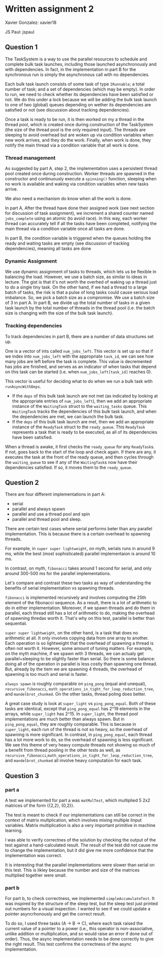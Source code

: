 # Written assignment 2

Xavier Gonzalez: xavier18

JS Paul: jspaul

## Question 1

The TaskSystem is a way to use the parallel resources to schedule and complete bulk task launches, including those launched asynchronously and with dependencies. In fact, in the implementation in part B for the synchronous run is simply the asynchronous call with no dependencies. 

Each bulk task launch consists of some task of type `IRunnable`; a total number of task; and a set of dependencies (which may be empty). In order to run, we need to check whether its dependencies have been satisfied or not. We do this under a lock because we will be adding the bulk task launch to one of two (global) queues depending on wether its dependencies are satisfied or not (see discussion about tracking dependencies). 

Once a task is ready to be run, it is then worked on my a thread in the thread pool, which is created once during construction of the TaskSystem (the size of the thread pool is the only required input). 
The threads are sleeping to avoid overhead but are woken up via condition variables when new work arrives, and they do the work. Finally, when work is done, they notify the main thread via a condition variable that all work is done.


### Thread management

As suggested by part A, step 2, the implementation uses a persistent thread pool created once during construction. Worker threads are spawned in the constructor and continuously execute a `spinning()` function, sleeping when no work is available and waking via condition variables when new tasks arrive. 

We also need a mechanism do know when all the work is done. 

In part A, After the thread have done their assigned work (see next section for discussion of task assignment), we increment a shared counter named `jobs_complete` using an atomic (to avoid race). In this way, each worker thread can accurately tell if all the tasks have been completed, notifying the main thread via a condition variable once all tasks are done. 

In part B, the condition variable is triggered when the queues holding the ready and waiting tasks are empty (see discussion of tracking dependencies), meaning all tasks are done

### Dynamic Assignment

We use dynamic assignment of tasks to threads, which lets us be flexible in balancing the load. However, we use a batch size, as similar to ideas in lecture. The gist is that it's not worth the overhed of waking up a thread just to do a single tiny task. On the other hand, if we had a thread to a large batch of tasks, the risk is that a pulse of long tasks could cause serious load imbalance. So, we pick a batch size as a compromise. We use a batch size of 3 in part A. In part B, we divide up the total number of tasks in a given task launch by the total number of threads in the thread pool (i.e. the batch size is changing with the size of the bulk task launch).

### Tracking dependencies

To track dependencies in part B, there are a number of data structures set up.

 One is a vector of ints called `num_jobs_left`. This vector is set up so that if we index into `num_jobs_left` with the appropriate `task_id`, we can see how many jobs are left before the task is complete. This value is decremented has jobs are finished, and serves as an indicator of when tasks that depend on this task can be started (i.e. when `num_jobs_left[task_id]` reaches 0).

 This vector is useful for deciding what to do when we run a bulk task with `runAsyncWithDeps`. 
 * If the `deps` of this bulk task launch are not met (as indicated by looking at the appropriate entries of `num_jobs_left`), then we add an appropriate instance of the `WaitingTask` struct to the `waiting_tasks` queue. This `WaitingTask` tracks the dependencies of this bulk task launch, and when the dependencies are met, we can launch the bulk task. 
 * If the `deps` of this bulk task launch are met, then we add an appropriate instance of the `ReadyTask` struct to the `ready_queue`. This `ReadyTask` represents a task that is ready to be executed, as all of its dependencies have been satisfied.

 When a thread is awake, it first checks the `ready_queue` for any `ReadyTask`s. If not, goes back to the start of the loop and check again. If there are any, it executes the task at the front of the ready queue, and then cycles through the `waiting_queue` to see if any of the `WaitingTask`s now have their dependencies satisfied. If so, it moves them to the `ready_queue`.  


## Question 2

There are four different implementations in part A:
* serial
* parallel and always spawn
* parallel and use a thread pool and spin
* parallel and thread pool and sleep.

There are certain test cases where serial performs beter than any parallel implementation. This is because there is a certain overhead to spawning threads. 

For example, in `super super lightweight`, on myth, serials runs in around 9 ms, while the best (most sophisticated) parallel implementaion is around 10 ms. 

In contrast, on myth, `fibonacci` takes around 1 second for serial, and only around 300-500 ms for the parallel implementations.

Let's compare and contrast these two tasks as way of understanding the benefits of serial implementation vs spawning threads.

`fibonacci` is implemented recursively and involves computing the 25th element of the fibonacci sequence. As a result, there is a lot of arithmetic to do in either implementation. Moreover, if we spawn threads and do them in parallel, each thread still has a lot of arithmetic to do, making the overhead of spawning thredas worth it. That's why on this test, parallel is better than sequential.

`super super lightweight`, on the other hand, is a task that does no arithmetic at all. It only involves copying data from one array to another. Each operation is so lightweight that the overhead of spawning a thread is often not worth it. However, some amount of tuning matters. For example, on the myth machine, if we spawn with 3 threads, we can actualy get parallel+sleeping to be slightly faster than serial. So there is some balance: doing all of the operation in parallel is less costly than spawning one thread. But, already by the tiem we are spawning 4 threads, the overhead of spawning is too much and serial is faster.

`always spawn` is roughly comparable on `ping_pong` (equal and unequal), `recursive_fibonacci`, `math_operations_in_tight_for_loop_reduction_tree`, and `mandelbrot_chunked`. On the other tasks, thread poling does better. 

A great case study is look at `super_light` vs `ping_pong_equal`. Both of these tasks are identical, except that `ping_pong_equal` has 2^19 elements in the arrays, while `super_light` has 2^15. In `super_light`, the thread pool implementations are much better than always spawn. But in `ping_pong_equal`, they are roughly comparable. This is because in `super_light`, each run of the thread is not so heavy, so the overhead of spawning is more significant. In contrast, in `ping_pong_equal`, each thread has a lot more work to do, so the overhead of spawning is less significant. We see this theme of very heavy compute threads not showing so much of a benefit from thread pooling in the other tests as well, as `recursive_fibonacci`,`math_operations_in_tight_for_loop_reduction_tree`, and `mandelbrot_chunked` all involve heavy computation for each task.

## Question 3

### part a

A test we implemented for part a was `matMulTest`, which multiplied 5 2x2 matrices of the form {{2,2}, {0,2}}.

The test is meant to check if our implementations can still be correct in the context of matrix multplication, which involves mixing multiple linput variables. Matrix multiplication is also a very important primitive in machine learning.

I was able to verify correctnes of the solution by checking the output of the test against a hand-calculated result. The result of the test did not cause me to change the implementation, but it did give me more confidence that the implementation was correct.

It is interesting that the parallel implementations were slower than serial on this test. This is likley because the number and size of the matrices multiplied together were small.

### part b

For part b, to check correctness, we implemented `simpleAccumulateTest`. It was inspired by the structure of the sleep test, but the sleep test just printed out numbers for a visual inspection. I wanted to see if we could update a pointer asyncrhonously and get the correct result.

To do so, I used three tasks (A -> B -> C), where each task raised the current value of a pointer to a power (i.e., this operator is non-associative, unlike addition or multiplication, and so would raise an error if done out of order). Thus, the async implementation needs to be done correctly to give the right result. This test confirms the correctness of the async implementation.